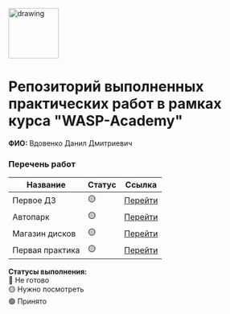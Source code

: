 <a href="https://wasp-academy.com"><img src="https://wasp-academy.com/Resources/wasp-logo.png" alt="drawing" width="100"/></a>

# Репозиторий выполненных практических работ в рамках курса "WASP-Academy"
**ФИО:** Вдовенко Данил Дмитриевич

### Перечень работ

Название          | Статус | Ссылка
------------------|--------|--------
Первое ДЗ         | 🟡    |<a href="https://github.com/dsnvel/WASP_Academy/tree/main/Lesson_1">Перейти</a>
Автопарк          | 🟡    | <a href="https://github.com/dsnvel/WASP_Academy/tree/main/Autopark">Перейти</a>
Магазин дисков    | 🟡    |<a href="https://github.com/dsnvel/WASP_Academy/tree/main/Store_of_discks">Перейти</a>
Первая практика   | 🟡    | <a href="https://github.com/dsnvel/WASP_Academy/tree/main/Practice/Safe/Safe">Перейти</a>



**Статусы выполнения:** <br>
🔴 Не готово <br>
🟡 Нужно посмотреть <br>
🟢 Принято <br>
